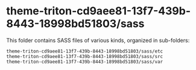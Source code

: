 # theme-triton-cd9aee81-13f7-439b-8443-18998bd51803/sass

This folder contains SASS files of various kinds, organized in sub-folders:

    theme-triton-cd9aee81-13f7-439b-8443-18998bd51803/sass/etc
    theme-triton-cd9aee81-13f7-439b-8443-18998bd51803/sass/src
    theme-triton-cd9aee81-13f7-439b-8443-18998bd51803/sass/var
